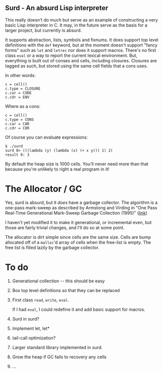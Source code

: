 Surd - An absurd Lisp interpreter
---------------------------------

This really doesn't do much but serve as an example of constructing a
very basic Lisp interpreter in C. It may, in the future serve as the 
basis for a larger project, but currently is absurd.

It supports abstraction, lists, symbols and fixnums. It does support
top level definitions with the `def` keyword, but at the moment doesn't
support "fancy forms" such as `let` and `letrec` nor does it support
macros. There's no first class `eval` or a way to report the current
lexical environment. But, everything *is* built out of conses and
cells, including closures. Closures are tagged as such, but stored
using the same cell fields that a cons uses.

In other words:

    c = cell()
    c.type = CLOSURE
    c.car = CODE
    c.cdr = ENV

Where as a cons:
   
    c = cell()
    c.type = CONS
    c.car = CAR
    c.cdr = CDR

Of course you can evaluate expressions:

    $ ./surd 
    surd 0> (((lambda (y) (lambda (x) (+ x y))) 1) 2)
    result 0: 3

By default the heap size is 1000 cells. You'll never need more than
that because you're unlikely to right a real program in it!

The Allocator / GC
==================

Yes, surd is absurd, but it *does* have a garbage collector. The
algorithm is a one-pass mark-sweep as described by Armstong and
Virding in "One Pass Real-Time Generational Mark-Sweep Garbage
Collection (1995)"
([link](http://citeseer.ist.psu.edu/viewdoc/summary?doi=10.1.1.42.7791))

I haven't yet modified it to make it generational, or incremental
even, but those are fairly trivial changes, and I'll do so at some
point.

The allocator is dirt simple since cells are the same size. Cells
are bump allocated off of a `malloc`'d array of cells when the free-list
is empty. The free list is filled lazily by the garbage collector. 

To do
=====

1. Generational collection -- this should be easy
2. Box top level definitions so that they can be replaced
3. First class `read`, `write`, `eval`.

   If I had `eval`, I could redefine it and add basic support for
   macros. 

4. Surd in surd?
5. Implement let, let*
6. tail-call optimization?
7. Larger standard library implemented in surd.
8. Grow the heap if GC fails to recovery any cells
9. ... 

